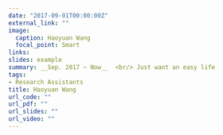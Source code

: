 ```yaml
---
date: "2017-09-01T00:00:00Z"
external_link: ""
image:
  caption: Haoyuan Wang
  focal_point: Smart
links: 
slides: example
summary: __Sep. 2017 ~ Now__  <br/> Just want an easy life
tags:
- Research Assistants
title: Haoyuan Wang
url_code: ""
url_pdf: ""
url_slides: ""
url_video: ""
---
```




